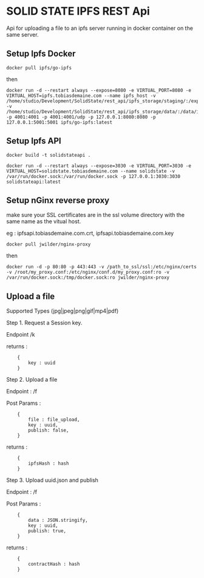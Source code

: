 SOLID STATE IPFS REST Api
=========================

Api for uploading a file to an ipfs server running in docker container on the same server.

Setup Ipfs Docker
-----------------
```text
docker pull ipfs/go-ipfs
```
then
```text
docker run -d --restart always --expose=8080 -e VIRTUAL_PORT=8080 -e VIRTUAL_HOST=ipfs.tobiasdemaine.com --name ipfs_host -v /home/studio/Development/SolidState/rest_api/ipfs_storage/staging/:/export -v /home/studio/Development/SolidState/rest_api/ipfs_storage/data/:/data/ipfs -p 4001:4001 -p 4001:4001/udp -p 127.0.0.1:8080:8080 -p 127.0.0.1:5001:5001 ipfs/go-ipfs:latest
```

Setup Ipfs API
---------------
```text
docker build -t solidstateapi .
```

```text
docker run -d --restart always --expose=3030 -e VIRTUAL_PORT=3030 -e VIRTUAL_HOST=solidstate.tobiasdemaine.com --name solidstate -v /var/run/docker.sock:/var/run/docker.sock -p 127.0.0.1:3030:3030 solidstateapi:latest
```


Setup nGinx reverse proxy
-------------------------
make sure your SSL certificates are in the ssl volume directory with the same name as the vitual host. 

eg : ipfsapi.tobiasdemaine.com.crt, ipfsapi.tobiasdemaine.com.key


```text
docker pull jwilder/nginx-proxy
```
then
```text
docker run -d -p 80:80 -p 443:443 -v /path_to_ssl/ssl:/etc/nginx/certs -v /root/my_proxy.conf:/etc/nginx/conf.d/my_proxy.conf:ro -v /var/run/docker.sock:/tmp/docker.sock:ro jwilder/nginx-proxy
```


Upload a file
-------------
Supported Types (jpg|jpeg|png|gif|mp4|pdf)

Step 1. Request a Session key. 

Endpoint /k

returns :
```text
    {
        key : uuid
    }
```


Step 2. Upload a file 

Endpoint : /f

Post Params :
```text
    {
        file : file_upload,
        key : uuid,
        publish: false,
    }
```

returns :
```text
    {
        ipfsHash : hash
    }
```

Step 3. Upload uuid.json and publish 

Endpoint : /f

Post Params :
```text
    {
        data : JSON.stringify,
        key : uuid,
        publish: true,
    }
```

returns :
```text
    {
        contractHash : hash
    }
```